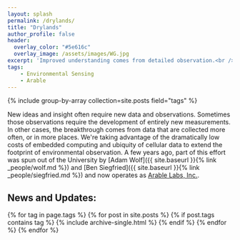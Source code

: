 ```yaml
---
layout: splash
permalink: /drylands/
title: "Drylands"
author_profile: false
header:
  overlay_color: "#5e616c"
  overlay_image: /assets/images/WG.jpg
excerpt: 'Improved understanding comes from detailed observation.<br /><br /><br /><br /><br /><br />'
tags:
    - Environmental Sensing
    - Arable
---
```


{% include group-by-array collection=site.posts field="tags" %}

New ideas and insight often require new data and observations. Sometimes those observations require the development of entirely new measurements. In other cases, the breakthrough comes from data that are collected more often, or in more places. We're taking advantage of the dramatically low costs of embedded computing and ubiquity of cellular data to extend the footprint of environmental observation. A few years ago, part of this effort was spun out of the University by [Adam Wolf]({{ site.baseurl }}{% link _people/wolf.md %}) and [Ben Siegfried]({{ site.baseurl }}{% link _people/siegfried.md %}) and now operates as [Arable Labs, Inc.](https://www.arable.com). 


## News and Updates:

{% for tag in page.tags %}
    {% for post in site.posts %}
        {% if post.tags contains tag %}
            {% include archive-single.html %}
        {% endif %}
    {% endfor %}
{% endfor %}

